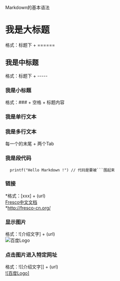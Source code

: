 Markdown的基本语法

我是大标题
==========
格式：标题下 + ======

我是中标题
----------
格式：标题下 + -----

### 我是小标题
格式：### + 空格 + 标题内容

### 我是单行文本

### 我是多行文本    
每一个的末尾 + 两个Tab    

### 我是段代码    
```
  printf("Hello Markdown !") // 代码是要被```围起来
```

### 链接    
*格式：[xxx] + (url)    
  [Fresco中文文档](http://fresco-cn.org/)   
*http://fresco-cn.org/

### 显示图片
格式：![介绍文字] + (url)    
![百度Logo](http://www.baidu.com/img/bdlogo.png "baidu")

### 点击图片进入特定网址
格式：![[介绍文字]] + (url)    
[![百度Logo]](http://www.baidu.com/)











